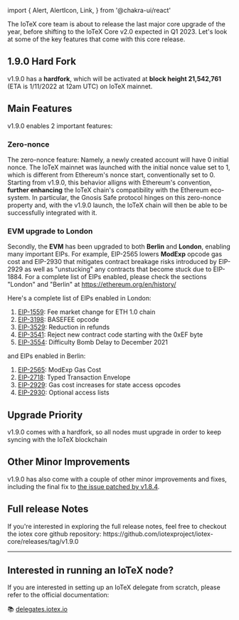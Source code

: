 import {
  Alert,
  AlertIcon,
  Link,
} from '@chakra-ui/react'

The IoTeX core team is about to release the last major core upgrade of the year, before shifting to the IoTeX Core v2.0 expected in Q1 2023. Let's look at some of the key features that come with this core release. 

## 1.9.0 Hard Fork

v1.9.0 has a **hardfork**, which will be activated at **block height 21,542,761** (ETA is 1/11/2022 at 12am UTC) on IoTeX mainnet. 

## Main Features

v1.9.0 enables 2 important features:

### Zero-nonce

The zero-nonce feature: Namely, a newly created account will have 0 initial nonce. The IoTeX mainnet was launched with the initial nonce value set to 1, which is different from Ethereum's nonce start, conventionally set to 0. Starting from v1.9.0, this behavior alligns with Ethereum's convention, **further enhancing** the IoTeX chain's compatibility with the Ethereum eco-system. In particular, the Gnosis Safe protocol hinges on this zero-nonce property and, with the v1.9.0 launch, the IoTeX chain will then be able to be successfully integrated with it.

### EVM upgrade to London
Secondly, the **EVM** has been upgraded to both **Berlin** and **London**, enabling many important EIPs. For example, EIP-2565 lowers **ModExp** opcode gas cost and EIP-2930 that mitigates contract breakage risks introduced by EIP-2929 as well as "unstucking" any contracts that become stuck due to EIP-1884. For a complete list of EIPs enabled, please check the sections "London" and "Berlin" at https://ethereum.org/en/history/

Here's a complete list of EIPs enabled in London:

1. [EIP-1559](https://eips.ethereum.org/EIPS/eip-1559): Fee market change for ETH 1.0 chain
2. [EIP-3198](https://eips.ethereum.org/EIPS/eip-3198): BASEFEE opcode
3. [EIP-3529](https://eips.ethereum.org/EIPS/eip-3529): Reduction in refunds
4. [EIP-3541](https://eips.ethereum.org/EIPS/eip-3541): Reject new contract code starting with the 0xEF byte
5. [EIP-3554](https://eips.ethereum.org/EIPS/eip-3554): Difficulty Bomb Delay to December 2021

and EIPs enabled in Berlin:

1. [EIP-2565](https://eips.ethereum.org/EIPS/eip-2565): ModExp Gas Cost
2. [EIP-2718](https://eips.ethereum.org/EIPS/eip-2718): Typed Transaction Envelope
3. [EIP-2929](https://eips.ethereum.org/EIPS/eip-2929): Gas cost increases for state access opcodes
4. [EIP-2930](https://eips.ethereum.org/EIPS/eip-2930): Optional access lists

## Upgrade Priority 

v1.9.0 comes with a hardfork, so all nodes must upgrade in order to keep syncing with the IoTeX blockchain

## Other Minor Improvements

v1.9.0 has also come with a couple of other minor improvements and fixes, including the final fix to [the issue patched by v1.8.4](https://developers.iotex.io/posts/IoTeX-Core-Release-1.8.4).

## Full release Notes

<Alert status='success' variant='solid'>
  <AlertIcon />
If you're interested in exploring the full release notes, feel free to checkout the iotex core github repository: https://github.com/iotexproject/iotex-core/releases/tag/v1.9.0
</Alert>


___ 


## Interested in running an IoTeX node?
If you are interested in setting up an IoTeX delegate from scratch, please refer to the official documentation: 

📚 [delegates.iotex.io](https://delegates.iotex.io)

